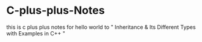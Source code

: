 # C-plus-plus-Notes

this is c plus plus notes for hello world to " Inheritance & Its Different Types with Examples in C++ "
